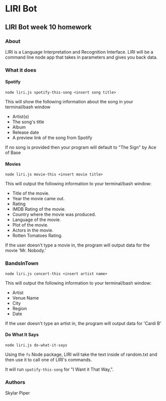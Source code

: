 # LIRI Bot
## LIRI Bot week 10 homework

### About

LIRI is a Language Interpretation and Recognition Interface. LIRI will be a command line node app that takes in parameters and gives you back data.

### What it does

#### Spotify
`node liri.js spotify-this-song <insert song title>`

This will show the following information about the song in your terminal/bash window

- Artist(s)
- The song's title
- Album
- Release date
- A preview link of the song from Spotify

If no song is provided then your program will default to "The Sign" by Ace of Base

#### Movies
`node liri.js movie-this <insert movie title>`

This will output the following information to your terminal/bash window:

- Title of the movie.
- Year the movie came out.
- Rating
- IMDB Rating of the movie.
- Country where the movie was produced.
- Language of the movie.
- Plot of the movie.
- Actors in the movie.
- Rotten Tomatoes Rating.

If the user doesn't type a movie in, the program will output data for the movie 'Mr. Nobody.'

### BandsInTown
`node liri.js concert-this <insert artist name>`

This will output the following information to your terminal/bash window:

- Artist
- Venue Name
- City
- Region
- Date

If the user doesn't type an artist in, the program will output data for 'Cardi B'

#### Do What It Says
`node liri.js do-what-it-says`

Using the `fs` Node package, LIRI will take the text inside of random.txt and then use it to call one of LIRI's commands.

It will run `spotify-this-song` for "I Want it That Way,".

### Authors

Skylar Piper
